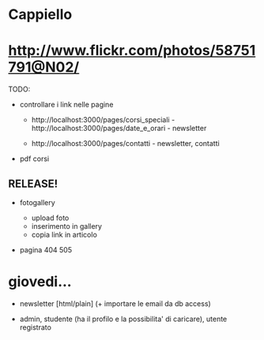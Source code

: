 # Cappiello

# http://www.flickr.com/photos/58751791@N02/

TODO:

- controllare i link nelle pagine
  - http://localhost:3000/pages/corsi_speciali - http://localhost:3000/pages/date_e_orari - newsletter

  - http://localhost:3000/pages/contatti - newsletter, contatti

- pdf corsi

## RELEASE!

- fotogallery
  - upload foto
  - inserimento in gallery
  - copia link in articolo

- pagina 404 505

# giovedi...

- newsletter [html/plain]  (+ importare le email da db access)

- admin, studente (ha il profilo e la possibilita' di caricare), utente registrato


